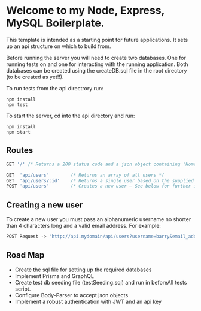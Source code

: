 # Welcome to my Node, Express, MySQL Boilerplate.

This template is intended as a starting point for future applications. It sets up an api structure on which to build from.

Before running the server you will need to create two databases. One for running tests on and one for interacting with the running application. Both databases can be created using the createDB.sql file in the root directory (to be created as yet!!).

To run tests from the api directrory run:
```terminal
npm install
npm test
```

To start the server, cd into the api directory and run:
```terminal
npm install
npm start
```

## Routes

```javascript
GET '/' /* Returns a 200 status code and a json object containing 'Home' as a title attribute. */
```

```javascript
GET  'api/users'        /* Returns an array of all users */
GET  'api/users/:id'    /* Returns a single user based on the supplied id */
POST 'api/users'        /* Creates a new user — See below for further instructions */
```

## Creating a new user

To create a new user you must pass an alphanumeric username no shorter than 4 characters long and a valid email address. For example:

```javascript
POST Request -> 'http://api.mydomain/api/users?username=barry&email_address=barry@manilow.com'
```

## Road Map
- Create the sql file for setting up the required databases
- Implement Prisma and GraphQL
- Create test db seeding file (testSeeding.sql) and run in beforeAll tests script.
- Configure Body-Parser to accept json objects
- Implement a robust authentication with JWT and an api key